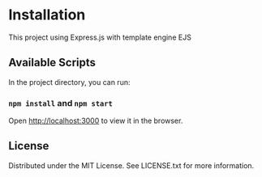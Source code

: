 # Installation
This project using Express.js with template engine EJS

## Available Scripts
In the project directory, you can run:

### `npm install` and  `npm start`
Open [http://localhost:3000](http://localhost:3000) to view it in the browser.

## License
Distributed under the MIT License. See LICENSE.txt for more information.


